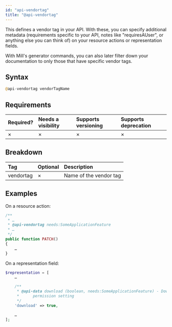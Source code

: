 ```yaml
---
id: "api-vendortag"
title: "@api-vendortag"
---
```


This defines a vendor tag in your API. With these, you can specify additional metadata (requirements specific to your API, notes like "requiresAUser", or anything else you can think of) on your resource actions or representation fields.

With Mill's generator commands, you can also later filter down your documentation to only those that have specific vendor tags.

## Syntax
```php
@api-vendortag vendorTagName
```

## Requirements

| Required? | Needs a visibility | Supports versioning | Supports deprecation |
| :--- | :--- | :--- | :--- |
| × | × | × | × |

## Breakdown

| Tag | Optional | Description |
| :--- | :--- | :--- |
| vendortag | × | Name of the vendor tag |

## Examples
On a resource action:

```php
/**
 * …
 * @api-vendortag needs:SomeApplicationFeature
 * …
 */
public function PATCH()
{
    …
}
```

On a representation field:

```php
$representation = [
    …

    /**
     * @api-data download (boolean, needs:SomeApplicationFeature) - Download
     *      permission setting
     */
    'download' => true,

    …
];
```


